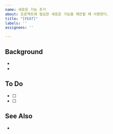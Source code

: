 ```yaml
---
name: 새로운 기능 추가
about: 프로젝트에 필요한 새로운 기능을 제안할 때 사용한다.
title: "[FEAT]"
labels: ''
assignees: ''

---
```


## Background
-
-

## To Do
- [ ]
- [ ] 

## See Also
-
